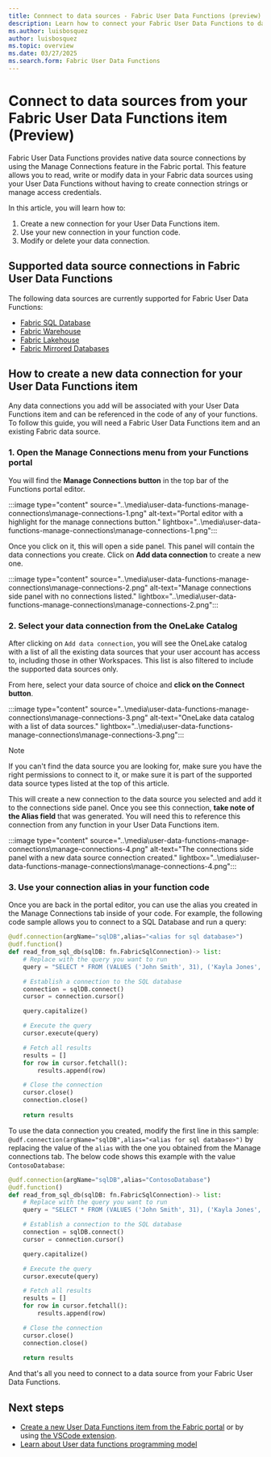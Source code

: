 ```yaml
---
title: Connnect to data sources - Fabric User Data Functions (preview)
description: Learn how to connect your Fabric User Data Functions to data sources.
ms.author: luisbosquez
author: luisbosquez
ms.topic: overview
ms.date: 03/27/2025
ms.search.form: Fabric User Data Functions
---
```


# Connect to data sources from your Fabric User Data Functions item (Preview)

Fabric User Data Functions provides native data source connections by using the Manage Connections feature in the Fabric portal. This feature allows you to read, write or modify data in your Fabric data sources using your User Data Functions without having to create connection strings or manage access credentials. 

In this article, you will learn how to:
1. Create a new connection for your User Data Functions item. 
1. Use your new connection in your function code.
1. Modify or delete your data connection.

## Supported data source connections in Fabric User Data Functions
The following data sources are currently supported for Fabric User Data Functions:
- [Fabric SQL Database](../../database/sql/overview.md)
- [Fabric Warehouse](../../data-warehouse/create-warehouse.md)
- [Fabric Lakehouse](../lakehouse-overview.md)
- [Fabric Mirrored Databases](..\..\database\mirrored-database\overview.md)

## How to create a new data connection for your User Data Functions item
Any data connections you add will be associated with your User Data Functions item and can be referenced in the code of any of your functions. To follow this guide, you will need a Fabric User Data Functions item and an existing Fabric data source.

### 1. Open the Manage Connections menu from your Functions portal
You will find the **Manage Connections button** in the top bar of the Functions portal editor.

:::image type="content" source="..\media\user-data-functions-manage-connections\manage-connections-1.png" alt-text="Portal editor with a highlight for the manage connections button." lightbox="..\media\user-data-functions-manage-connections\manage-connections-1.png":::

Once you click on it, this will open a side panel. This panel will contain the data connections you create. Click on **Add data connection** to create a new one.

:::image type="content" source="..\media\user-data-functions-manage-connections\manage-connections-2.png" alt-text="Manage connections side panel with no connections listed." lightbox="..\media\user-data-functions-manage-connections\manage-connections-2.png":::

### 2. Select your data connection from the OneLake Catalog
After clicking on `Add data connection`, you will see the OneLake catalog with a list of all the existing data sources that your user account has access to, including those in other Workspaces. This list is also filtered to include the supported data sources only. 

From here, select your data source of choice and **click on the Connect button**.

:::image type="content" source="..\media\user-data-functions-manage-connections\manage-connections-3.png" alt-text="OneLake data catalog with a list of data sources." lightbox="..\media\user-data-functions-manage-connections\manage-connections-3.png":::

> [!NOTE]
> If you can't find the data source you are looking for, make sure you have the right permissions to connect to it, or make sure it is part of the supported data source types listed at the top of this article. 

This will create a new connection to the data source you selected and add it to the connections side panel. Once you see this connection, **take note of the Alias field** that was generated. You will need this to reference this connection from any function in your User Data Functions item.

:::image type="content" source="..\media\user-data-functions-manage-connections\manage-connections-4.png" alt-text="The connections side panel with a new data source connection created." lightbox="..\media\user-data-functions-manage-connections\manage-connections-4.png":::

### 3. Use your connection alias in your function code
Once you are back in the portal editor, you can use the alias you created in the Manage Connections tab inside of your code. For example, the following code sample allows you to connect to a SQL Database and run a query:

```python
@udf.connection(argName="sqlDB",alias="<alias for sql database>")
@udf.function()
def read_from_sql_db(sqlDB: fn.FabricSqlConnection)-> list:
    # Replace with the query you want to run
    query = "SELECT * FROM (VALUES ('John Smith', 31), ('Kayla Jones', 33)) AS Employee(EmpName, DepID);"

    # Establish a connection to the SQL database
    connection = sqlDB.connect()
    cursor = connection.cursor()

    query.capitalize()

    # Execute the query
    cursor.execute(query)

    # Fetch all results
    results = []
    for row in cursor.fetchall():
        results.append(row)

    # Close the connection
    cursor.close()
    connection.close()
        
    return results
```

To use the data connection you created, modify the first line in this sample: `@udf.connection(argName="sqlDB",alias="<alias for sql database>")` by replacing the value of the `alias` with the one you obtained from the Manage connections tab. The below code shows this example with the value `ContosoDatabase`:

```python
@udf.connection(argName="sqlDB",alias="ContosoDatabase")
@udf.function()
def read_from_sql_db(sqlDB: fn.FabricSqlConnection)-> list:
    # Replace with the query you want to run
    query = "SELECT * FROM (VALUES ('John Smith', 31), ('Kayla Jones', 33)) AS Employee(EmpName, DepID);"

    # Establish a connection to the SQL database
    connection = sqlDB.connect()
    cursor = connection.cursor()

    query.capitalize()

    # Execute the query
    cursor.execute(query)

    # Fetch all results
    results = []
    for row in cursor.fetchall():
        results.append(row)

    # Close the connection
    cursor.close()
    connection.close()
        
    return results
```

And that's all you need to connect to a data source from your Fabric User Data Functions. 

## Next steps
- [Create a new User Data Functions item from the Fabric portal](./create-user-data-functions-portal.md) or by using [the VSCode extension](./create-user-data-functions-vs-code.md).
- [Learn about User data functions programming model](./python-programming-model.md)